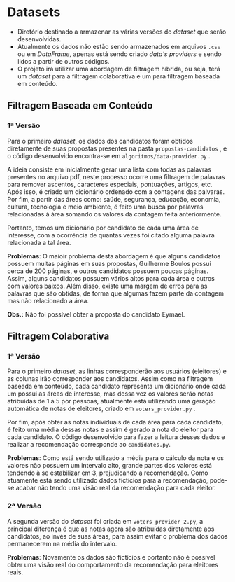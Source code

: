 # Datasets

- Diretório destinado a armazenar as várias versões do *dataset* que serão desenvolvidas.
- Atualmente os dados não estão sendo armazenados em arquivos `.csv` ou em *DataFrame*, apenas está sendo criado *data's providers* e sendo lidos a partir de outros códigos.
- O projeto irá utilizar uma abordagem de filtragem híbrida, ou seja, terá um *dataset* para a filtragem colaborativa e um para filtragem baseada em conteúdo.

## Filtragem Baseada em Conteúdo

### 1ª Versão

Para o primeiro *dataset*, os dados dos candidatos foram obtidos diretamente de suas propostas presentes na pasta `propostas-candidatos` , e o código desenvolvido encontra-se em `algoritmos/data-provider.py` .

A ideia consiste em inicialmente gerar uma lista com todas as palavras presentes no arquivo pdf,  neste processo ocorre uma filtragem de palavras para remover ascentos, caracteres especiais, pontuações, artigos, etc.  Após isso, é criado um dicionário ordenado com a contagens das palvaras. Por fim, a partir das áreas como: saúde, segurança, educação, economia, cultura, tecnologia e meio ambiente, é feito uma busca por palavras relacionadas à àrea somando os valores da contagem feita anteriormente.

Portanto, temos um dicionário por candidato de cada uma área de interesse, com a ocorrência de quantas vezes foi citado alguma palavra relacionada a tal área.

**Problemas**: O maioir problema desta abordagem é que alguns candidatos possuem muitas páginas em suas propostas, Guilherme Boulos possui cerca de 200 páginas, e outros candidatos possuem poucas páginas. Assim, alguns candidatos possuem vários altos para cada área e outros com valores baixos. Além disso, existe uma margem de erros para as palavras que são obtidas, de forma que algumas fazem parte da contagem mas não relacionado a área.

**Obs.:** Não foi possível obter a proposta do candidato Eymael.

## Filtragem Colaborativa

### 1ª Versão

Para o primeiro *dataset*, as linhas corresponderão aos usuários (eleitores) e as colunas irão corresponder aos candidatos. Assim como na filtragem baseada em conteúdo, cada candidato representa um dicionário onde cada um possui as áreas de interesse, mas dessa vez os valores serão notas atribuídas de 1 a 5 por pessoas, atualmente está utilizando uma geração automática de notas de eleitores, criado em `voters_provider.py`  . 

Por fim, após obter as notas individuais de cada área para cada candidato, é feito uma média dessas notas e assim é gerado a nota do eleitor para cada candidato. O código desenvolvido para fazer a leitura desses dados e realizar a recomendação corresponde ao `candidates.py`.

**Problemas**: Como está sendo utilizado a média para o cálculo da nota e os valores não possuem um intervalo alto, grande partes dos valores está tendendo à se estabilizar em 3, prejudicando a recomendação. Como atuamente está sendo utilizado dados fictícios para a recomendação, pode-se acabar não tendo uma visão real da recomendação para cada eleitor.

### 2ª Versão

A segunda versão do *dataset* foi criada em `voters_provider_2.py`, a principal diferença é que as notas agora são atribuídas diretamente aos candidatos, ao invés de suas áreas, para assim evitar o problema dos dados permanecerem na média do intervalo.

**Problemas**: Novamente os dados são fictícios e portanto não é possível obter uma visão real do comportamento da recomendação para eleitores reais.